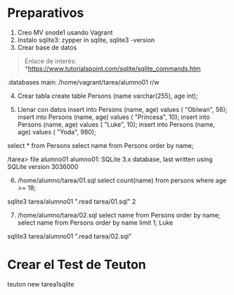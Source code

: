 
# Preparativos

1. Creo MV snode1 usando Vagrant
2. Instalo sqlite3: zypper in sqlite, sqlite3 -version
3. Crear base de datos

> Enlace de interés:
> *https://www.tutorialspoint.com/sqlite/sqlite_commands.htm

 .databases
main: /home/vagrant/tarea/alumno01 r/w

4. Crear tabla
create table Persons (name varchar(255), age int);

5. Llenar con datos
insert into Persons (name, age) values ( "Obiwan", 56);
insert into Persons (name, age) values ( "Princesa", 10);
insert into Persons (name, age) values ( "Luke", 10);
insert into Persons (name, age) values ( "Yoda", 980);

select * from Persons
select name from Persons order by name;

/tarea> file alumno01 
alumno01: SQLite 3.x database, last written using SQLite version 3036000


6. /home/alumno/tarea/01.sql
select count(name) from persons where age >= 18;

sqlite3 tarea/alumno01 ".read tarea/01.sql"
2

7. /home/alumno/tarea/02.sql
select name from Persons order by name;
select name from Persons order by name limit 1;
Luke

sqlite3 tarea/alumno01 ".read tarea/02.sql"

# Crear el Test de Teuton

teuton new tarea1sqlite

